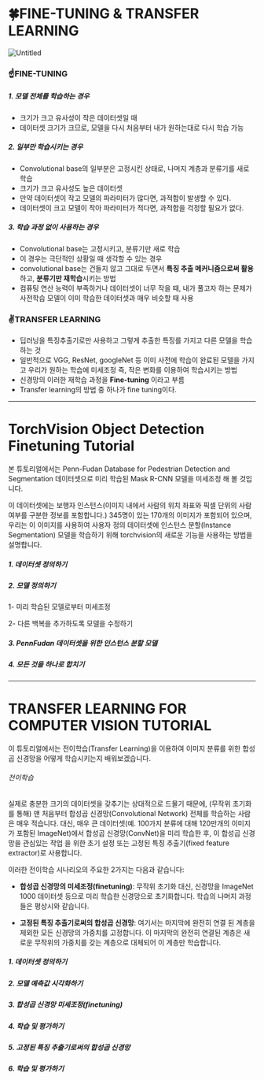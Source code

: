 # 🍀FINE-TUNING & TRANSFER LEARNING
![Untitled](https://github.com/AYEOOON/AI-project/assets/101050134/6e955d29-aeb7-4a59-b3c4-2c493d3af7fd)


### ☝FINE-TUNING
##### 1. 모델 전체를 학습하는 경우
- 크기가 크고 유사성이 작은 데이터셋일 때
- 데이터셋 크기가 크므로, 모델을 다시 처음부터 내가 원하는대로 다시 학습 가능

##### 2. 일부만 학습시키는 경우
- Convolutional base의 일부분은 고정시킨 상태로, 나머지 계층과 분류기를 새로 학습
- 크기가 크고 유사성도 높은 데이터셋
- 만약 데이터셋이 작고 모델의 파라미터가 많다면, 과적합이 발생할 수 있다.
- 데이터셋이 크고 모델이 작아 파라미터가 적다면, 과적합을 걱정할 필요가 없다.

##### 3. 학습 과정 없이 사용하는 경우
- Convolutional base는 고정시키고, 분류기만 새로 학습
- 이 경우는 극단적인 상황일 때 생각할 수 있는 경우
- convolutional base는 건들지 않고 그대로 두면서 **특징 추출 메커니즘으로써 활용**하고, **분류기만 재학습**시키는 방법
- 컴퓨팅 연산 능력이 부족하거나 데이터셋이 너무 작을 때, 내가 풀고자 하는 문제가 사전학습 모델이 이미 학습한 데이터셋과 매우 비슷할 때 사용


### ✌TRANSFER LEARNING
- 딥러닝을 특징추출기로만 사용하고 그렇게 추출한 특징를 가지고 다른 모델을 학습하는 것
- 일반적으로 VGG, ResNet, googleNet 등 이미 사전에 학습이 완료된 모델을 가지고 우리가 원하는 학습에 미세조정 즉, 작은 변화를 이용하여 학습시키는 방법
- 신경망의 이러한 재학습 과정을 **Fine-tuning** 이라고 부름
- Transfer learning의 방법 중 하나가 fine tuning이다.

------------------------------------------------
# TorchVision Object Detection Finetuning Tutorial
본 튜토리얼에서는 Penn-Fudan Database for Pedestrian Detection and Segmentation 데이터셋으로 미리 학습된 Mask R-CNN 모델을 미세조정 해 볼 것입니다. 

이 데이터셋에는 보행자 인스턴스(이미지 내에서 사람의 위치 좌표와 픽셀 단위의 사람 여부를 구분한 정보를 포함합니다.) 345명이 있는 170개의 이미지가 포함되어 있으며, 우리는 이 이미지를 사용하여 사용자 정의 데이터셋에 인스턴스 분할(Instance Segmentation) 모델을 학습하기 위해 torchvision의 새로운 기능을 사용하는 방법을 설명합니다. 

##### 1. 데이터셋 정의하기
##### 2. 모델 정의하기
1- 미리 학습된 모델로부터 미세조정

2- 다른 백복을 추가하도록 모델을 수정하기
##### 3. PennFudan 데이터셋을 위한 인스턴스 분할 모델
##### 4. 모든 것을 하나로 합치기

--------------------------------------------------
# TRANSFER LEARNING FOR COMPUTER VISION TUTORIAL
이 튜토리얼에서는 전이학습(Transfer Learning)을 이용하여 이미지 분류를 위한 합성곱 신경망을 어떻게 학습시키는지 배워보겠습니다.

###### 전이학습
실제로 충분한 크기의 데이터셋을 갖추기는 상대적으로 드물기 때문에, (무작위 초기화를 통해) 맨 처음부터 합성곱 신경망(Convolutional Network) 전체를 학습하는 사람은 매우 적습니다. 대신, 매우 큰 데이터셋(예. 100가지 분류에 대해 120만개의 이미지가 포함된 ImageNet)에서 합성곱 신경망(ConvNet)을 미리 학습한 후, 이 합성곱 신경망을 관심있는 작업 을 위한 초기 설정 또는 고정된 특징 추출기(fixed feature extractor)로 사용합니다.

이러한 전이학습 시나리오의 주요한 2가지는 다음과 같습니다:

- **합성곱 신경망의 미세조정(finetuning)**: 무작위 초기화 대신, 신경망을 ImageNet 1000 데이터셋 등으로 미리 학습한 신경망으로 초기화합니다. 학습의 나머지 과정들은 평상시와 같습니다.

- **고정된 특징 추출기로써의 합성곱 신경망**: 여기서는 마지막에 완전히 연결 된 계층을 제외한 모든 신경망의 가중치를 고정합니다. 이 마지막의 완전히 연결된 계층은 새로운 무작위의 가중치를 갖는 계층으로 대체되어 이 계층만 학습합니다.

##### 1. 데이터셋 정의하기
##### 2. 모델 예측값 시각화하기
##### 3. 합성곱 신경망 미세조정(finetuning)
##### 4. 학습 및 평가하기
##### 5. 고정된 특징 추출기로써의 합성곱 신경망
##### 6. 학습 및 평가하기
